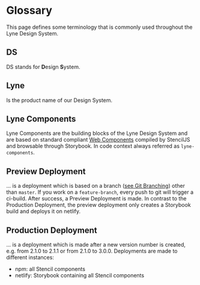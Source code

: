 # Glossary
This page defines some terminology that is commonly used throughout the Lyne Design System.

## DS
DS stands for **D**esign **S**ystem.

## Lyne
Is the product name of our Design System.

## Lyne Components
Lyne Components are the building blocks of the Lyne Design System and are based on standard compliant [Web Components](https://www.webcomponents.org/specs) compiled by StencilJS and browsable through Storybook. In code context always referred as `lyne-components`.

## Preview Deployment
... is a deployment which is based on a branch ([see Git Branching](https://git-scm.com/book/en/v2/Git-Branching-Branches-in-a-Nutshell)) other than `master`. If you work on a `feature-branch`, every push to git will trigger a ci-build. After success, a Preview Deployment is made. In contrast to the Production Deployment, the preview deployment only creates a Storybook build and deploys it on netlify.

## Production Deployment
... is a deployment which is made after a new version number is created, e.g. from 2.1.0 to 2.1.1 or from 2.1.0 to 3.0.0. Deployments are made to different instances:
- npm: all Stencil components
- netlify: Storybook containing all Stencil components
